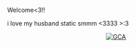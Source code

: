 Welcome<3!!

i love my husband static smmm <3333 >:3  
<p align="center">
  <a href="https://discord.gg/aKtmTn33">
    <img src="https://img.shields.io/badge/Join%20GCA-5865F2?flat&logo=discord&logoColor=white" alt="GCA" />
  </a>
</p>
